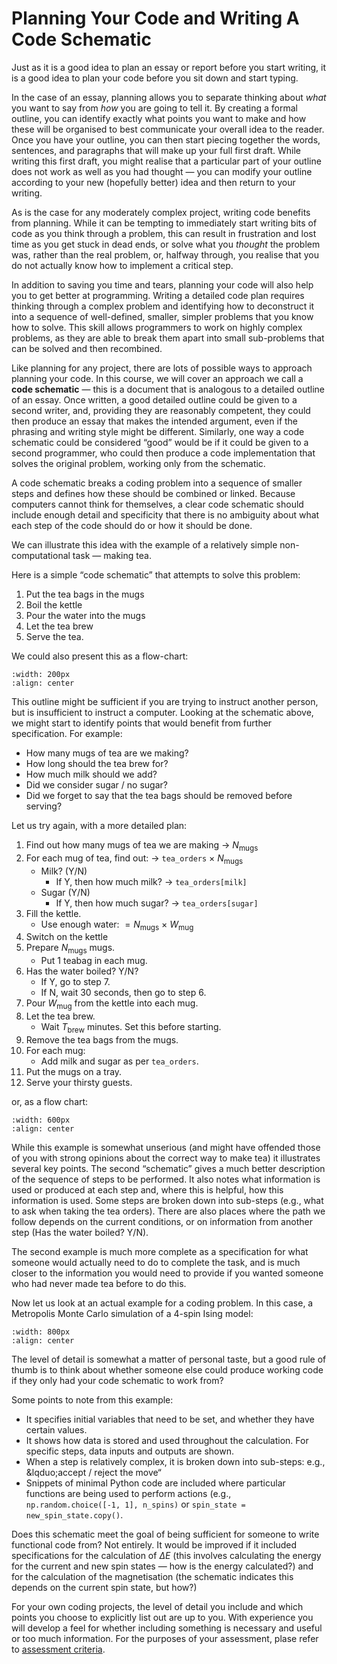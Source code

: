 # Planning Your Code and Writing A Code Schematic

Just as it is a good idea to plan an essay or report before you start writing, it is a good idea to plan your code before you sit down and start typing.

In the case of an essay, planning allows you to separate thinking about *what* you want to say from *how* you are going to tell it.
By creating a formal outline, you can identify exactly what points you want to make and how these will be organised to best communicate your overall idea to the reader.
Once you have your outline, you can then start piecing together the words, sentences, and paragraphs that will make up your full first draft.
While writing this first draft, you might realise that a particular part of your outline does not work as well as you had thought — you can modify your outline according to your new (hopefully better) idea and then return to your writing.

As is the case for any moderately complex project, writing code benefits from planning. While it can be tempting to immediately start writing bits of code as you think through a problem, this can result in frustration and lost time as you get stuck in dead ends, or solve what you *thought* the problem was, rather than the real problem, or, halfway through, you realise that you do not actually know how to implement a critical step.

In addition to saving you time and tears, planning your code will also help you to get better at programming. Writing a detailed code plan requires thinking through a complex problem and identifying how to deconstruct it into a sequence of well-defined, smaller, simpler problems that you know how to solve. This skill allows programmers to work on highly complex problems, as they are able to break them apart into small sub-problems that can be solved and then recombined.

Like planning for any project, there are lots of possible ways to approach planning your code. In this course, we will cover an approach we call a **code schematic** &mdash; this is a document that is analogous to a detailed outline of an essay. Once written, a good detailed outline could be given to a second writer, and, providing they are reasonably competent, they could then produce an essay that makes the intended argument, even if the phrasing and writing style might be different. Similarly, one way a code schematic could be considered &ldquo;good&rdquo; would be if it could be given to a second programmer, who could then produce a code implementation that solves the original problem, working only from the schematic.

A code schematic breaks a coding problem into a sequence of smaller steps and defines how these should be combined or linked. Because computers cannot think for themselves, a clear code schematic should include enough detail and specificity that there is no ambiguity about what each step of the code should do or how it should be done.

We can illustrate this idea with the example of a relatively simple non-computational task — making tea.

Here is a simple &ldquo;code schematic&rdquo; that attempts to solve this problem:

1. Put the tea bags in the mugs
2. Boil the kettle
3. Pour the water into the mugs
4. Let the tea brew
5. Serve the tea.

We could also present this as a flow-chart:

```{image} figures/simple_tea_schematic.png
:width: 200px
:align: center
```

This outline might be sufficient if you are trying to instruct another person, but is insufficient to instruct a computer. Looking at the schematic above, we might start to identify points that would benefit from further specification. For example:
- How many mugs of tea are we making?
- How long should the tea brew for?
- How much milk should we add?
- Did we consider sugar / no sugar?
- Did we forget to say that the tea bags should be removed before serving?

Let us try again, with a more detailed plan:

1. Find out how many mugs of tea we are making → $N_\mathrm{mugs}$
2. For each mug of tea, find out: → `tea_orders` &times; $N_\mathrm{mugs}$
    - Milk? (Y/N)
        - If Y, then how much milk? → `tea_orders[milk]`
    - Sugar (Y/N)
        - If Y, then how much sugar? → `tea_orders[sugar]`
3. Fill the kettle.
    - Use enough water: $= N_\mathrm{mugs}$ &times; $W_\mathrm{mug}$
4. Switch on the kettle
5. Prepare $N_\mathrm{mugs}$ mugs.
    - Put 1 teabag in each mug.
6. Has the water boiled? Y/N?
    - If Y, go to step 7.
    - If N, wait 30 seconds, then go to step 6.
7. Pour $W_\mathrm{mug}$ from the kettle into each mug.
8. Let the tea brew.
    - Wait $T_\mathrm{brew}$ minutes. Set this before starting.
9. Remove the tea bags from the mugs.
10. For each mug:
    - Add milk and sugar as per `tea_orders`.
11. Put the mugs on a tray.
12. Serve your thirsty guests.

or, as a flow chart:

```{image} figures/full_tea_schematic.png
:width: 600px
:align: center
```

While this example is somewhat unserious (and might have offended those of you with strong opinions about the correct way to make tea) it illustrates several key points. The second &ldquo;schematic&rdquo; gives a much better description of the sequence of steps to be performed. It also notes what information is used or produced at each step and, where this is helpful, how this information is used. Some steps are broken down into sub-steps (e.g., what to ask when taking the tea orders). There are also places where the path we follow depends on the current conditions, or on information from another step (Has the water boiled? Y/N).

The second example is much more complete as a specification for what someone would actually need to do to complete the task, and is much closer to the information you would need to provide if you wanted someone who had never made tea before to do this.

Now let us look at an actual example for a coding problem. In this case, a Metropolis Monte Carlo simulation of a 4-spin Ising model:

```{image} figures/ising_schematic.png
:width: 800px
:align: center
```

The level of detail is somewhat a matter of personal taste, but a good rule of thumb is to think about whether someone else could produce working code if they only had your code schematic to work from?

Some points to note from this example:
- It specifies initial variables that need to be set, and whether they have certain values.
- It shows how data is stored and used throughout the calculation. For specific steps, data inputs and outputs are shown.
- When a step is relatively complex, it is broken down into sub-steps: e.g., &lqduo;accept / reject the move&ldquo;
- Snippets of minimal Python code are included where particular functions are being used to perform actions (e.g., `np.random.choice([-1, 1], n_spins)` or `spin_state = new_spin_state.copy()`.

Does this schematic meet the goal of being sufficient for someone to write functional code from? Not entirely. It would be improved if it included specifications for the calculation of $\Delta E$ (this involves calculating the energy for the current and new spin states &mdash; how is the energy calculated?) and for the calculation of the magnetisation (the schematic indicates this depends on the current spin state, but how?)

For your own coding projects, the level of detail you include and which points you choose to explicitly list out are up to you. With experience you will develop a feel for whether including something is necessary and useful or too much information. For the purposes of your assessment, plase refer to [assessment criteria](https://moodle.bath.ac.uk/pluginfile.php/2647608/mod_folder/content/0/CH40208%20Code%20Schematic%20assessment%20criteria.pdf).



 

